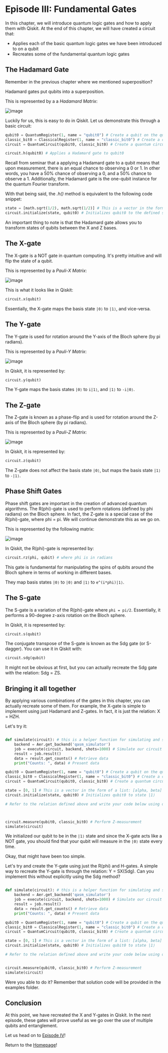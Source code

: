 # Episode III: Fundamental Gates

In this chapter, we will introduce quantum logic gates and how to apply them with Qiskit. At the end of this chapter, we will have created a circuit that:
- Applies each of the basic quantum logic gates we have been introduced to on a qubit
- Recreates some of the fundamental quantum logic gates

## The Hadamard Gate

Remember in the previous chapter where we mentioned superposition? 

Hadamard gates put qubits into a superposition.

This is represented by a a *Hadamard Matrix*:

![image](images/hadamard.png)

Luckily for us, this is easy to do in Qiskit. Let us demonstrate this through a basic circuit:

```python
qubit0 = QuantumRegister(1, name = "qubit0") # Create a qubit on the quantum register
classic_bit0 = ClassicalRegister(1, name = "classic_bit0") # Create a classic bit on the classical register
circuit = QuantumCircuit(qubit0, classic_bit0) # Create a quantum circuit from our qubit/bit

circuit.h(qubit0) # Applies a Hadamard gate to qubit0
```

Recall from seminar that a applying a Hadamard gate to a qubit means that upon measurement, there is an equal chance to observing a 0 or 1. In other words, you have a 50% chance of observing a 0, and a 50% chance to observe a 1. Additionally, the Hadamard gate is the one-qubit instance for the quantum Fourier transform.

With that being said, the *.h()* method is equivalent to the following code snippet:

```python
state = [math.sqrt(1/2), math.sqrt(1/2)] # This is a vector in the form of a list: [alpha, beta]
circuit.initialize(state, qubit0) # Initializes qubit0 to the defined state
```

An important thing to note is that the Hadamard gate allows you to transform states of qubits between the X and Z bases.

## The X-gate

The X-gate is a NOT gate in quantum computing. It's pretty intuitive and will flip the state of a qubit.

This is represented by a *Pauli-X Matrix*:

![image](images/x.png)

This is what it looks like in Qiskit:

```python
circuit.x(qubit)
```

Essentially, the X-gate maps the basis state `|0⟩` to `|1⟩`, and vice-versa.


## The Y-gate

The Y-gate is used for rotation around the Y-axis of the Bloch sphere (by pi radians). 

This is represented by a *Pauli-Y Matrix*:

![image](images/y.png)

In Qiskit, it is represented by:

```python
circuit.y(qubit)
```

The Y-gate maps the basis states `|0⟩` to `i|1⟩`, and `|1⟩` to `-i|0⟩`.

## The Z-gate

The Z-gate is known as a phase-flip and is used for rotation around the Z-axis of the Bloch sphere (by pi radians).

This is represented by a *Pauli-Z Matrix*:

![image](images/z.png)

In Qiskit, it is represented by:

```python
circuit.z(qubit)
```

The Z-gate does not affect the basis state `|0⟩`, but maps the basis state `|1⟩` to `-|1⟩`.

## Phase Shift Gates

Phase shift gates are important in the creation of advanced quantum algorithms. The R(phi)-gate is used to perform rotations (defined by phi radians) on the Bloch sphere. In fact, the Z-gate is a special case of the R(phi)-gate, where phi = pi. We will continue demonstrate this as we go on.

This is represented by the following matrix:

![image](images/rphi.png)

In Qiskit, the R(phi)-gate is represented by:

```python
circuit.rz(phi, qubit) # where phi is in radians
```

This gate is fundamental for manipulating the spins of qubits around the Bloch sphere in terms of working in different bases.

They map basis states `|0⟩` to `|0⟩` and `|1⟩` to `e^(i*phi)|1⟩`.

## The S-gate

The S-gate is a variation of the R(phi)-gate where `phi = pi/2`. Essentially, it performs a 90-degree z-axis rotation on the Bloch sphere.

In Qiskit, it is represented by:

```python
circuit.s(qubit)
```

The conjugate transpose of the S-gate is known as the Sdg gate (or S-dagger). You can use it in Qiskit with:

```python
circuit.sdg(qubit)
```

It might not be obvious at first, but you can actually recreate the Sdg gate with the relation: Sdg = ZS. 

## Bringing it all together

By applying various combinations of the gates in this chapter, you can actually recreate some of them. For example, the X-gate is simple to implement using just Hadamard and Z-gates. In fact, it is just the relation: X = HZH.

Let's try it:

```python

def simulate(circuit): # this is a helper function for simulating and spitting out counts
    backend = Aer.get_backend('qasm_simulator')
    job = execute(circuit, backend, shots=1000) # Simulate our circuit 1000 times
    result = job.result()
    data = result.get_counts() # Retrieve data
    print("Counts: ", data) # Present data

qubit0 = QuantumRegister(1, name = "qubit0") # Create a qubit on the quantum register
classic_bit0 = ClassicalRegister(1, name = "classic_bit0") # Create a classic bit on the classical register
circuit = QuantumCircuit(qubit0, classic_bit0) # Create a quantum circuit from our qubit/bit

state = [0, 1] # This is a vector in the form of a list: [alpha, beta]
circuit.initialize(state, qubit0) # Initializes qubit0 to state |1⟩

# Refer to the relation defined above and write your code below using only Hadamard and Z-gates. 



circuit.measure(qubit0, classic_bit0) # Perform Z-measurement
simulate(circuit)
```

We initialized our qubit to be in the `|1⟩` state and since the X-gate acts like a NOT gate, you should find that your qubit will measure in the `|0⟩` state every time.

Okay, that might have been too simple. 

Let's try and create the Y-gate using just the R(phi) and H-gates. A simple way to recreate the Y-gate is through the relation: Y = SX(Sdg). Can you implement this without explicitly using the Sdg method?

```python

def simulate(circuit): # this is a helper function for simulating and spitting out counts
    backend = Aer.get_backend('qasm_simulator')
    job = execute(circuit, backend, shots=1000) # Simulate our circuit 1000 times
    result = job.result()
    data = result.get_counts() # Retrieve data
    print("Counts: ", data) # Present data

qubit0 = QuantumRegister(1, name = "qubit0") # Create a qubit on the quantum register
classic_bit0 = ClassicalRegister(1, name = "classic_bit0") # Create a classic bit on the classical register
circuit = QuantumCircuit(qubit0, classic_bit0) # Create a quantum circuit from our qubit/bit

state = [0, 1] # This is a vector in the form of a list: [alpha, beta]
circuit.initialize(state, qubit0) # Initializes qubit0 to state |1⟩

# Refer to the relation defined above and write your code below using only R(phi) and H-gates. 


circuit.measure(qubit0, classic_bit0) # Perform Z-measurement
simulate(circuit)
```

Were you able to do it? Remember that solution code will be provided in the examples folder.

## Conclusion

At this point, we have recreated the X and Y-gates in Qiskit. In the next episode, these gates will prove useful as we go over the use of multiple qubits and entanglement.

Let us head on to [Episode IV](https://kevinfreyberg.github.io/Qiskit-Crash-Course/seminar-4/)!

Return to the [Homepage](https://kevinfreyberg.github.io/Qiskit-Crash-Course/)!


























